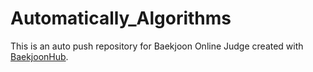 # Automatically_Algorithms
This is an auto push repository for Baekjoon Online Judge created with [BaekjoonHub](https://github.com/BaekjoonHub/BaekjoonHub).
